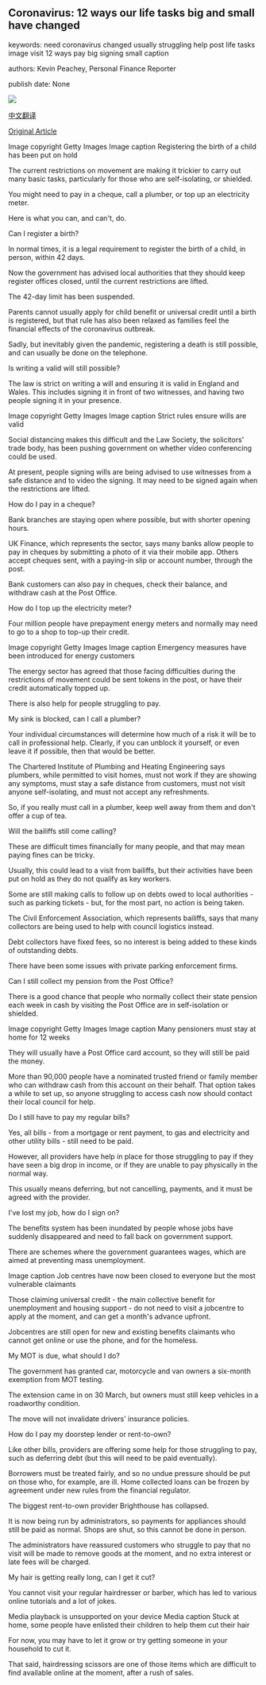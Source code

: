 ## Coronavirus: 12 ways our life tasks big and small have changed

keywords: need coronavirus changed usually struggling help post life tasks image visit 12 ways pay big signing small caption

authors: Kevin Peachey, Personal Finance Reporter

publish date: None

![](https://ichef.bbci.co.uk/news/1024/branded_news/6D15/production/_111652972_whatsubject.jpg)

[中文翻译](Coronavirus%3A%2012%20ways%20our%20life%20tasks%20big%20and%20small%20have%20changed_zh.md)

[Original Article](https://www.bbc.com/news/business-52202286)

Image copyright Getty Images Image caption Registering the birth of a child has been put on hold

The current restrictions on movement are making it trickier to carry out many basic tasks, particularly for those who are self-isolating, or shielded.

You might need to pay in a cheque, call a plumber, or top up an electricity meter.

Here is what you can, and can't, do.

Can I register a birth?

In normal times, it is a legal requirement to register the birth of a child, in person, within 42 days.

Now the government has advised local authorities that they should keep register offices closed, until the current restrictions are lifted.

The 42-day limit has been suspended.

Parents cannot usually apply for child benefit or universal credit until a birth is registered, but that rule has also been relaxed as families feel the financial effects of the coronavirus outbreak.

Sadly, but inevitably given the pandemic, registering a death is still possible, and can usually be done on the telephone.

Is writing a valid will still possible?

The law is strict on writing a will and ensuring it is valid in England and Wales. This includes signing it in front of two witnesses, and having two people signing it in your presence.

Image copyright Getty Images Image caption Strict rules ensure wills are valid

Social distancing makes this difficult and the Law Society, the solicitors' trade body, has been pushing government on whether video conferencing could be used.

At present, people signing wills are being advised to use witnesses from a safe distance and to video the signing. It may need to be signed again when the restrictions are lifted.

How do I pay in a cheque?

Bank branches are staying open where possible, but with shorter opening hours.

UK Finance, which represents the sector, says many banks allow people to pay in cheques by submitting a photo of it via their mobile app. Others accept cheques sent, with a paying-in slip or account number, through the post.

Bank customers can also pay in cheques, check their balance, and withdraw cash at the Post Office.

How do I top up the electricity meter?

Four million people have prepayment energy meters and normally may need to go to a shop to top-up their credit.

Image copyright Getty Images Image caption Emergency measures have been introduced for energy customers

The energy sector has agreed that those facing difficulties during the restrictions of movement could be sent tokens in the post, or have their credit automatically topped up.

There is also help for people struggling to pay.

My sink is blocked, can I call a plumber?

Your individual circumstances will determine how much of a risk it will be to call in professional help. Clearly, if you can unblock it yourself, or even leave it if possible, then that would be better.

The Chartered Institute of Plumbing and Heating Engineering says plumbers, while permitted to visit homes, must not work if they are showing any symptoms, must stay a safe distance from customers, must not visit anyone self-isolating, and must not accept any refreshments.

So, if you really must call in a plumber, keep well away from them and don't offer a cup of tea.

Will the bailiffs still come calling?

These are difficult times financially for many people, and that may mean paying fines can be tricky.

Usually, this could lead to a visit from bailiffs, but their activities have been put on hold as they do not qualify as key workers.

Some are still making calls to follow up on debts owed to local authorities - such as parking tickets - but, for the most part, no action is being taken.

The Civil Enforcement Association, which represents bailiffs, says that many collectors are being used to help with council logistics instead.

Debt collectors have fixed fees, so no interest is being added to these kinds of outstanding debts.

There have been some issues with private parking enforcement firms.

Can I still collect my pension from the Post Office?

There is a good chance that people who normally collect their state pension each week in cash by visiting the Post Office are in self-isolation or shielded.

Image copyright Getty Images Image caption Many pensioners must stay at home for 12 weeks

They will usually have a Post Office card account, so they will still be paid the money.

More than 90,000 people have a nominated trusted friend or family member who can withdraw cash from this account on their behalf. That option takes a while to set up, so anyone struggling to access cash now should contact their local council for help.

Do I still have to pay my regular bills?

Yes, all bills - from a mortgage or rent payment, to gas and electricity and other utility bills - still need to be paid.

However, all providers have help in place for those struggling to pay if they have seen a big drop in income, or if they are unable to pay physically in the normal way.

This usually means deferring, but not cancelling, payments, and it must be agreed with the provider.

I've lost my job, how do I sign on?

The benefits system has been inundated by people whose jobs have suddenly disappeared and need to fall back on government support.

There are schemes where the government guarantees wages, which are aimed at preventing mass unemployment.

Image caption Job centres have now been closed to everyone but the most vulnerable claimants

Those claiming universal credit - the main collective benefit for unemployment and housing support - do not need to visit a jobcentre to apply at the moment, and can get a month's advance upfront.

Jobcentres are still open for new and existing benefits claimants who cannot get online or use the phone, and for the homeless.

My MOT is due, what should I do?

The government has granted car, motorcycle and van owners a six-month exemption from MOT testing.

The extension came in on 30 March, but owners must still keep vehicles in a roadworthy condition.

The move will not invalidate drivers' insurance policies.

How do I pay my doorstep lender or rent-to-own?

Like other bills, providers are offering some help for those struggling to pay, such as deferring debt (but this will need to be paid eventually).

Borrowers must be treated fairly, and so no undue pressure should be put on those who, for example, are ill. Home collected loans can be frozen by agreement under new rules from the financial regulator.

The biggest rent-to-own provider Brighthouse has collapsed.

It is now being run by administrators, so payments for appliances should still be paid as normal. Shops are shut, so this cannot be done in person.

The administrators have reassured customers who struggle to pay that no visit will be made to remove goods at the moment, and no extra interest or late fees will be charged.

My hair is getting really long, can I get it cut?

You cannot visit your regular hairdresser or barber, which has led to various online tutorials and a lot of jokes.

Media playback is unsupported on your device Media caption Stuck at home, some people have enlisted their children to help them cut their hair

For now, you may have to let it grow or try getting someone in your household to cut it.

That said, hairdressing scissors are one of those items which are difficult to find available online at the moment, after a rush of sales.